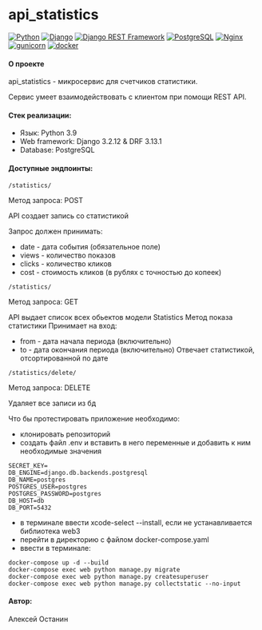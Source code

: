 # api_statistics

[![Python](https://img.shields.io/badge/-Python-464646?style=flat-square&logo=Python)](https://www.python.org/)
[![Django](https://img.shields.io/badge/-Django-464646?style=flat-square&logo=Django)](https://www.djangoproject.com/)
[![Django REST Framework](https://img.shields.io/badge/-Django%20REST%20Framework-464646?style=flat-square&logo=Django%20REST%20Framework)](https://www.django-rest-framework.org/)
[![PostgreSQL](https://img.shields.io/badge/-PostgreSQL-464646?style=flat-square&logo=PostgreSQL)](https://www.postgresql.org/)
[![Nginx](https://img.shields.io/badge/-NGINX-464646?style=flat-square&logo=NGINX)](https://nginx.org/ru/)
[![gunicorn](https://img.shields.io/badge/-gunicorn-464646?style=flat-square&logo=gunicorn)](https://gunicorn.org/)
[![docker](https://img.shields.io/badge/-Docker-464646?style=flat-square&logo=docker)](https://www.docker.com/)

#### О проекте
api_statistics - микросервис для счетчиков статистики.

Сервис умеет взаимодействовать с клиентом при помощи REST API.

#### Стек реализации:
* Язык: Python 3.9
* Web framework: Django 3.2.12 & DRF 3.13.1
* Database: PostgreSQL

#### Доступные эндпоинты:

```
/statistics/
```
Метод запроса: POST

API создает запись со статистикой

Запрос должен принимать:
- date - дата события (обязательное поле)
- views - количество показов
- clicks - количество кликов
- cost - стоимость кликов (в рублях с точностью до копеек)

```
/statistics/
```
Метод запроса: GET

API выдает список всех обьектов модели Statistics
Метод показа статистики
Принимает на вход:

- from - дата начала периода (включительно)
- to - дата окончания периода (включительно)
Отвечает статистикой, отсортированной по дате

```
/statistics/delete/
```
Метод запроса: DELETE

Удаляет все записи из бд

Что бы протестировать приложение необходимо:

* клонировать репозиторий
* создать файл .env и вставить в него переменные и добавить к ним необходимые значения


```
SECRET_KEY=
DB_ENGINE=django.db.backends.postgresql
DB_NAME=postgres
POSTGRES_USER=postgres
POSTGRES_PASSWORD=postgres
DB_HOST=db
DB_PORT=5432
```
* в терминале ввести xcode-select --install, если не устанавливается библиотека web3
* перейти в директорию с файлом docker-compose.yaml
* ввести в терминале: 
```
docker-compose up -d --build
docker-compose exec web python manage.py migrate
docker-compose exec web python manage.py createsuperuser
docker-compose exec web python manage.py collectstatic --no-input 
```

#### Aвтор:

Алексей Останин
